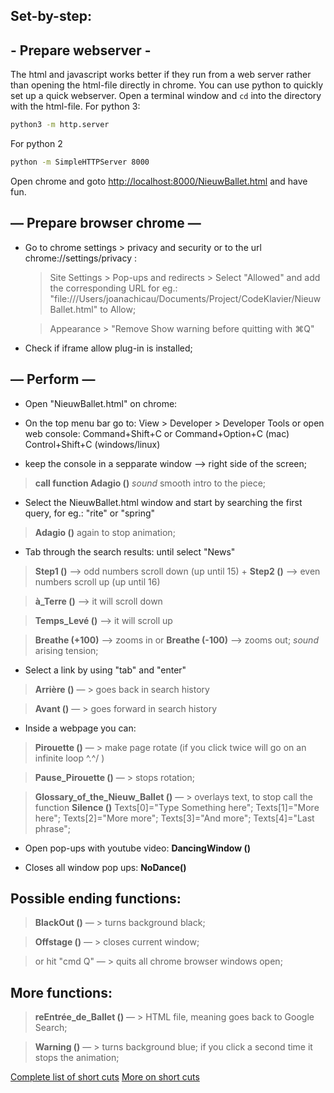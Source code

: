 ## Set-by-step: 

## - Prepare webserver - ##

The html and javascript works better if they run from a web server rather
than opening the html-file directly in chrome. You can use python to quickly
set up a quick webserver. Open a terminal window and `cd` into the directory
with the html-file. For python 3:

```bash
python3 -m http.server
```

For python 2

```bash
python -m SimpleHTTPServer 8000
```

Open chrome and goto <http://localhost:8000/NieuwBallet.html> and have fun.



## — Prepare browser chrome —

* Go to chrome settings > privacy and security or to the url chrome://settings/privacy :

    > Site Settings > Pop-ups and redirects > Select "Allowed" and add the corresponding URL for eg.: "file:///Users/joanachicau/Documents/Project/CodeKlavier/NieuwBallet.html" to Allow;  
    
    > Appearance > "Remove Show warning before quitting with ⌘Q"
    
* Check if iframe allow plug-in is installed;
 
## — Perform —

* Open "NieuwBallet.html" on chrome:

* On the top menu bar go to: View > Developer > Developer Tools or open web console: Command+Shift+C or Command+Option+C (mac)	Control+Shift+C (windows/linux)

* keep the console in a sepparate window —> right side of the screen;

> __call function Adagio ()__ 
  > _sound_ smooth intro to the piece; 

* Select the NieuwBallet.html window and start by searching the first query, for eg.: "rite" or "spring"

> __Adagio ()__ again to stop animation;

* Tab through the search results: until select "News"

>  __Step1 ()__ —> odd numbers scroll down (up until 15) + __Step2 ()__ —> even numbers scroll up (up until 16)

> __à_Terre ()__ —> it will scroll down

> __Temps_Levé ()__ —> it will scroll up

> __Breathe (+100)__ —> zooms in or __Breathe (-100)__ —> zooms out;
  > _sound_ arising tension;  

* Select a link by using "tab" and "enter"

> __Arrière ()__ — > goes back in search history

> __Avant ()__ — > goes forward in search history

* Inside a webpage you can:

> __Pirouette ()__ — > make page rotate (if you click twice will go on an infinite loop \^.^/ )

> __Pause_Pirouette ()__ — > stops rotation;

> __Glossary_of_the_Nieuw_Ballet ()__ — > overlays text, to stop call the function __Silence ()__ 
    Texts[0]="Type Something here";
    Texts[1]="More here";
    Texts[2]="More more";
    Texts[3]="And more";
    Texts[4]="Last phrase";

* Open pop-ups with youtube video: __DancingWindow ()__  

* Closes all window pop ups: __NoDance()__ 

## Possible ending functions: 

> __BlackOut ()__ — > turns background black;

> __Offstage ()__  — > closes current window;

> or hit "cmd Q" — > quits all chrome browser windows open;


## More functions:      

> __reEntrée_de_Ballet ()__ — > HTML file, meaning goes back to Google Search;

> __Warning ()__ — >  turns background blue; if you click a second time it stops the animation;


[Complete list of short cuts](https://support.google.com/accessibility/answer/157179?hl=en)
[More on short cuts](http://kurtle.io/2015/10/11/chrome-console-keyboard-shortcuts.html)
